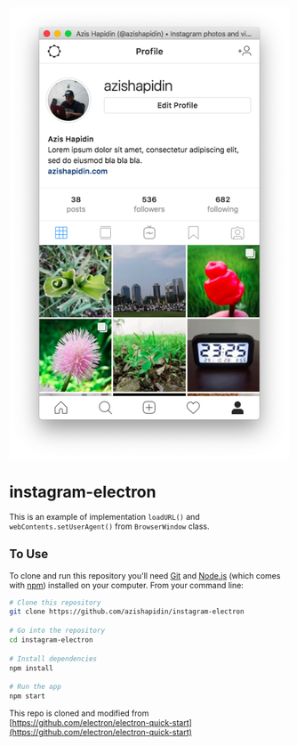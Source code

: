 <div style="text-align: center;">
<img src="screenshot.png">
</div>

# instagram-electron
This is an example of implementation `loadURL()` and `webContents.setUserAgent()` from `BrowserWindow` class.

## To Use
To clone and run this repository you'll need [Git](https://git-scm.com) and [Node.js](https://nodejs.org/en/download/) (which comes with [npm](http://npmjs.com)) installed on your computer. From your command line:

```bash
# Clone this repository
git clone https://github.com/azishapidin/instagram-electron

# Go into the repository
cd instagram-electron

# Install dependencies
npm install

# Run the app
npm start
```

This repo is cloned and modified from [https://github.com/electron/electron-quick-start](https://github.com/electron/electron-quick-start)